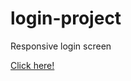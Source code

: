 # login-project
 Responsive login screen

 <a href="https://amandabarata.github.io/login-project/">Click here!</a>
